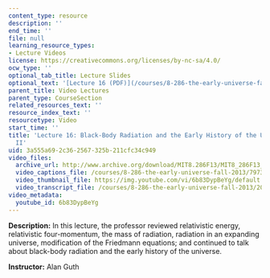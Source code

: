 ```yaml
---
content_type: resource
description: ''
end_time: ''
file: null
learning_resource_types:
- Lecture Videos
license: https://creativecommons.org/licenses/by-nc-sa/4.0/
ocw_type: ''
optional_tab_title: Lecture Slides
optional_text: '[Lecture 16 (PDF)](/courses/8-286-the-early-universe-fall-2013/resources/mit8_286f13_lec16)'
parent_title: Video Lectures
parent_type: CourseSection
related_resources_text: ''
resource_index_text: ''
resourcetype: Video
start_time: ''
title: 'Lecture 16: Black-Body Radiation and the Early History of the Universe, Part
  II'
uid: 3a555a69-2c36-2567-325b-211cfc34c949
video_files:
  archive_url: http://www.archive.org/download/MIT8.286F13/MIT8_286F13_lec16_300k.mp4
  video_captions_file: /courses/8-286-the-early-universe-fall-2013/7973c238a01f5fe983f28ba715c4d984_6b83DypBeYg.vtt
  video_thumbnail_file: https://img.youtube.com/vi/6b83DypBeYg/default.jpg
  video_transcript_file: /courses/8-286-the-early-universe-fall-2013/20c456df533b6f63151a28bfe9df60eb_6b83DypBeYg.pdf
video_metadata:
  youtube_id: 6b83DypBeYg
---
```


**Description:** In this lecture, the professor reviewed relativistic energy, relativistic four-momentum, the mass of radiation, radiation in an expanding universe, modification of the Friedmann equations; and continued to talk about black-body radiation and the early history of the universe.

**Instructor:** Alan Guth

